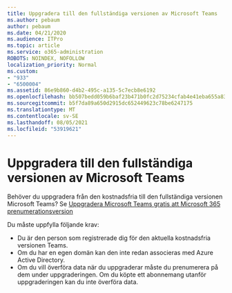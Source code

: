 ```yaml
---
title: Uppgradera till den fullständiga versionen av Microsoft Teams
ms.author: pebaum
author: pebaum
ms.date: 04/21/2020
ms.audience: ITPro
ms.topic: article
ms.service: o365-administration
ROBOTS: NOINDEX, NOFOLLOW
localization_priority: Normal
ms.custom:
- "933"
- "6500004"
ms.assetid: 86e9b860-d4b2-495c-a135-5c7ecb8e6192
ms.openlocfilehash: bb507bedd059b6baf23b471b0fc2d75234cfab4e41eba655a83a645c65669680
ms.sourcegitcommit: b5f7da89a650d2915dc652449623c78be6247175
ms.translationtype: MT
ms.contentlocale: sv-SE
ms.lasthandoff: 08/05/2021
ms.locfileid: "53919621"
---
```

# <a name="upgrade-to-the-full-version-of-microsoft-teams"></a>Uppgradera till den fullständiga versionen av Microsoft Teams

Behöver du uppgradera från den kostnadsfria till den fullständiga versionen Microsoft Teams? Se [Uppgradera Microsoft Teams gratis att Microsoft 365 prenumerationsversion](https://docs.microsoft.com/microsoftteams/upgrade-freemium)

Du måste uppfylla följande krav:

- Du är den person som registrerade dig för den aktuella kostnadsfria versionen Teams.
- Om du har en egen domän kan den inte redan associeras med Azure Active Directory.
- Om du vill överföra data när du uppgraderar måste du prenumerera på dem under uppgraderingen. Om du köpte ett abonnemang utanför uppgraderingen kan du inte överföra data.
